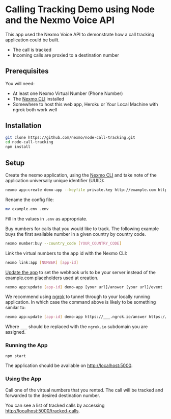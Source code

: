 # Calling Tracking Demo using Node and the Nexmo Voice API

This app used the Nexmo Voice API to demonstrate how a call tracking application could be built.

* The call is tracked
* Incoming calls are proxied to a destination number

## Prerequisites

You will need:

* At least one Nexmo Virtual Number (Phone Number)
* The [Nexmo CLI](https://github.com/Nexmo/nexmo-cli/) installed
* Somewhere to host this web app, Heroku or Your Local Machine with ngrok both work well

## Installation

```sh
git clone https://github.com/nexmo/node-call-tracking.git
cd node-call-tracking
npm install
```

## Setup

Create the nexmo application, using the [Nexmo CLI](https://github.com/nexmo/nexmo-cli) and take note of the application universally unique identifier (UUID):

```sh
nexmo app:create demo-app --keyfile private.key http://example.com http://example.com
```

Rename the config file:

```sh
mv example.env .env
```

Fill in the values in `.env` as appropriate.

Buy numbers for calls that you would like to track. The following example buys the first available number in a given country by country code.

```sh
nexmo number:buy --country_code [YOUR_COUNTRY_CODE]
```

Link the virtual numbers to the app id with the Nexmo CLI:

```sh
nexmo link:app [NUMBER] [app-id]
```

[Update the app](https://github.com/Nexmo/nexmo-cli#update-an-application) to set the webhook urls to be your server instead of the example.com placeholders used at creation.

```sh
nexmo app:update [app-id] demo-app [your url]/answer [your url]/event
```

We recommend using [ngrok](https://ngrok.com/) to tunnel through to your locally running application. In which case the command above is likely to be something similar to:

```sh
nexmo app:update [app-id] demo-app https://___.ngrok.io/answer https://___.ngrok.io/event
```

Where `___` should be replaced with the `ngrok.io` subdomain you are assigned.

### Running the App

```sh
npm start
```

The application should be available on <http://localhost:5000>.

### Using the App

Call one of the virtual numbers that you rented. The call will be tracked and forwarded to the desired destination number.

You can see a list of tracked calls by accessing <http://localhost:5000/tracked-calls>.
